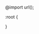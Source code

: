 @import url();

:root {                                                                    
    
}
    